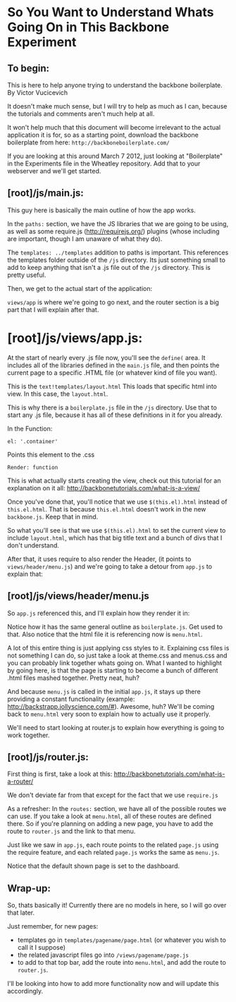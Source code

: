 # So You Want to Understand Whats Going On in This Backbone Experiment	

## To begin:

This is here to help anyone trying to understand the backbone boilerplate. By Victor Vucicevich

It doesn't make much sense, but I will try to help as much as I can, because the tutorials and comments aren't much help at all. 

It won't help much that this document will become irrelevant to the actual application it is for, so as a starting point, download the backbone boilerplate from here: `http://backboneboilerplate.com/`

If you are looking at this around March 7 2012, just looking at "Boilerplate" in the Experiments file in the Wheatley repository. Add that to your webserver and we'll get started.

## [root]/js/main.js:

This guy here is basically the main outline of how the app works. 

In the `paths:` section, we have the JS libraries that we are going to be using, as well as some require.js (http://requirejs.org/) plugins (whose including are important, though I am unaware of what they do).

The `templates: ../templates` addition to paths is important. This references the templates folder outside of the `/js` directory. Its just something small to add to keep anything that isn't a .js file out of the `/js` directory. This is pretty useful.

Then, we get to the actual start of the application:

`views/app` is where we're going to go next, and the router section is a big part that I will explain after that.

# [root]/js/views/app.js:

At the start of nearly every .js file now, you'll see the `define(` area. It includes all of the libraries defined in the `main.js` file, and then points the current page to a specific .HTML file (or whatever kind of file you want).

This is the `text!templates/layout.html`
This loads that specific html into view. In this case, the `layout.html`.

This is why there is a `boilerplate.js` file in the `/js` directory. Use that to start any .js file, because it has all of these definitions in it for you already.

In the Function:

    el: '.container'

Points this element to the .css

    Render: function

This is what actually starts creating the view, check out this tutorial for an explanation on it all: http://backbonetutorials.com/what-is-a-view/

Once you've done that, you'll notice that we use `$(this.el).html` instead of `this.el.html`. That is because `this.el.html` doesn't work in the new `backbone.js`. Keep that in mind. 

So what you'll see is that we use `$(this.el).html` to set the current view to include `layout.html`, which has that big title text and a bunch of divs that I don't understand.

After that, it uses require to also render the Header, (it points to `views/header/menu.js`) and we're going to take a detour from `app.js` to explain that:

## [root]/js/views/header/menu.js

So `app.js` referenced this, and I'll explain how they render it in:

Notice how it has the same general outline as `boilerplate.js`. Get used to that. Also notice that the html file it is referencing now is `menu.html`.

A lot of this entire thing is just applying css styles to it. Explaining css files is not something I can do, so just take a look at theme.css and menus.css and you can probably link together whats going on. What I wanted to highlight by going here, is that the page is starting to become a bunch of different .html files mashed together. Pretty neat, huh?

And because `menu.js` is called in the initial `app.js`, it stays up there providing a constant functionality (example: http://backstrapp.jollyscience.com/#). Awesome, huh? We'll be coming back to `menu.html` very soon to explain how to actually use it properly.

We'll need to start looking at router.js to explain how everything is going to work together.

## [root]/js/router.js:

First thing is first, take a look at this: http://backbonetutorials.com/what-is-a-router/

We don't deviate far from that except for the fact that we use `require.js`

As a refresher: In the `routes:` section, we have all of the possible routes we can use. If you take a look at `menu.html`, all of these routes are defined there. So if you're planning on adding a new page, you have to add the route  to `router.js` and the link to that menu.

Just like we saw in `app.js`, each route points to the related `page.js` using the require feature, and each related `page.js` works the same as `menu.js`.

Notice that the default shown page is set to the dashboard.

## Wrap-up:

So, thats basically it! Currently there are no models in here, so I will go over that later.

Just remember, for new pages:

* templates go in `templates/pagename/page.html` (or whatever you wish to call it I suppose)
* the related javascript files go into  `/views/pagename/page.js`
* to add to that top bar, add the route into `menu.html`, and add the route to `router.js`.

I'll be looking into how to add more functionality now and will update this accordingly.